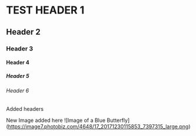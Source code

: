 # TEST HEADER 1
## Header 2
### Header 3
#### Header 4
##### Header 5
###### Header 6

Added headers

New Image added here
![Image of a Blue Butterfly] (https://image7.photobiz.com/4648/17_20171230115853_7397315_large.png)
